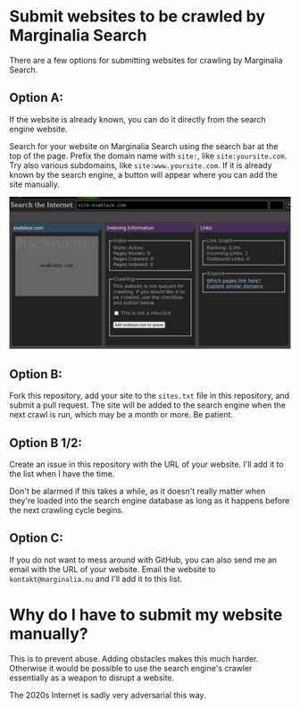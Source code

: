 # Submit websites to be crawled by Marginalia Search

There are a few options for submitting websites for crawling by Marginalia Search.

## Option A:

If the website is already known, you can do it directly from the search engine website.

Search for your website on Marginalia Search using the search bar at the top of the page. 
Prefix the domain name with `site:`, like `site:yoursite.com`. Try also various subdomains, like `site:www.yoursite.com`. 
If it is already known by the search engine, a button will appear where you can add the site manually.

![](submit-dialog.webp)

## Option B:

Fork this repository, add your site to the `sites.txt` file in this repository, and submit a pull request. The site will be added to the search engine when the next crawl is run, which may be a month or more. Be patient.

## Option B 1/2:

Create an issue in this repository with the URL of your website.  I'll add it to the list when I have the time. 

Don't be alarmed if this takes a while, as it doesn't really matter when they're loaded into the search engine database as long as it happens before the next crawling cycle begins. 

## Option C:

If you do not want to mess around with GitHub, you can also send me an email with the URL of your website. Email the website to `kontakt@marginalia.nu` and I'll add it to this list.


# Why do I have to submit my website manually?

This is to prevent abuse.  Adding obstacles makes this much harder.  Otherwise it would be possible to use the search engine's crawler essentially as a weapon to disrupt a website.  

The 2020s Internet is sadly very adversarial this way.
